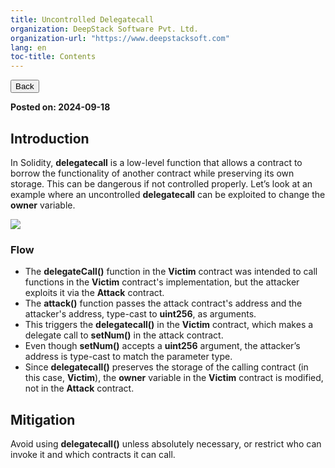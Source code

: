 ```yaml
---
title: Uncontrolled Delegatecall
organization: DeepStack Software Pvt. Ltd.
organization-url: "https://www.deepstacksoft.com"
lang: en
toc-title: Contents
---
```


<nav>
  <a href="index.html"><button>Back</button></a>
</nav>

**Posted on: 2024-09-18**

## Introduction

In Solidity, **delegatecall** is a low-level function that allows a contract to borrow the functionality of another contract while preserving its own storage. This can be dangerous if not controlled properly. Let’s look at an example where an uncontrolled **delegatecall** can be exploited to change the **owner** variable.

![](blogs/codeblocks/codeblock-12.png)

### Flow

- The **delegateCall()** function in the **Victim** contract was intended to call functions in the **Victim** contract's implementation, but the attacker exploits it via the **Attack** contract.
- The **attack()** function passes the attack contract's address and the attacker's address, type-cast to **uint256**, as arguments.
- This triggers the **delegatecall()** in the **Victim** contract, which makes a delegate call to **setNum()** in the attack contract.
- Even though **setNum()** accepts a **uint256** argument, the attacker’s address is type-cast to match the parameter type.
- Since **delegatecall()** preserves the storage of the calling contract (in this case, **Victim**), the **owner** variable in the **Victim** contract is modified, not in the **Attack** contract.

## Mitigation

Avoid using **delegatecall()** unless absolutely necessary, or restrict who can invoke it and which contracts it can call.
